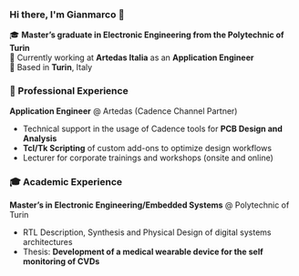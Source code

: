 ### Hi there, I'm Gianmarco 👋

🎓 **Master’s graduate in Electronic Engineering from the Polytechnic of Turin**  
💼 Currently working at **Artedas Italia** as an **Application Engineer**  
📍 Based in **Turin**, Italy





### 💼 Professional Experience

**Application Engineer** @ Artedas (Cadence Channel Partner)  
- Technical support in the usage of Cadence tools for **PCB Design and Analysis**  
- **Tcl/Tk Scripting** of custom add-ons to optimize design workflows 
- Lecturer for corporate trainings and workshops (onsite and online)





### 🎓 Academic Experience
**Master’s in Electronic Engineering/Embedded Systems** @ Polytechnic of Turin
- RTL Description, Synthesis and Physical Design of digital systems architectures
- Thesis: **Development of a medical wearable device for the self monitoring of CVDs**
